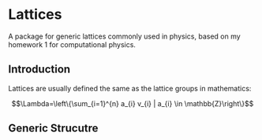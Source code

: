 # Lattices
A package for generic lattices commonly used in physics, based on my homework 1 for computational physics.

## Introduction
Lattices are usually defined the same as the lattice groups in mathematics:

$$\Lambda=\left\{\sum_{i=1}^{n} a_{i} v_{i} | a_{i} \in \mathbb{Z}\right\}$$

## Generic Strucutre
